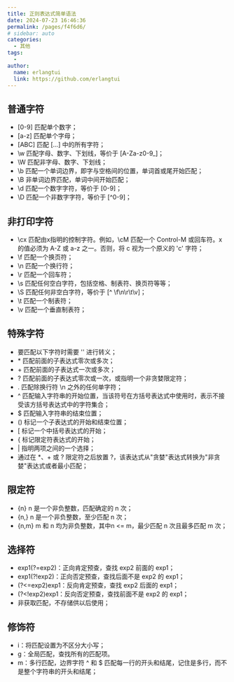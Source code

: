 ```yaml
---
title: 正则表达式简单语法
date: 2024-07-23 16:46:36
permalink: /pages/f4f6d6/
# sidebar: auto
categories:
  - 其他
tags:
  - 
author: 
  name: erlangtui
  link: https://github.com/erlangtui
---
```


## 普通字符
- [0-9] 匹配单个数字；
- [a-z] 匹配单个字母；
- [ABC]	匹配 [...] 中的所有字符；
- \w 匹配字母、数字、下划线，等价于 [A-Za-z0-9_]；
- \W 匹配非字母、数字、下划线；
- \b 匹配一个单词边界，即字与空格间的位置，单词首或尾开始匹配；
- \B 非单词边界匹配，单词中间开始匹配；
- \d 匹配一个数字字符，等价于 [0-9]；
- \D 匹配一个非数字字符，等价于 [^0-9]；


## 非打印字符
- \cx 匹配由x指明的控制字符。例如，\cM 匹配一个 Control-M 或回车符。x 的值必须为 A-Z 或 a-z 之一。否则，将 c 视为一个原义的 'c' 字符；
- \f 匹配一个换页符；
- \n 匹配一个换行符；
- \r 匹配一个回车符；
- \s 匹配任何空白字符，包括空格、制表符、换页符等等；
- \S 匹配任何非空白字符，等价于 [^ \f\n\r\t\v]；
- \t 匹配一个制表符；
- \v 匹配一个垂直制表符；


## 特殊字符
- 要匹配以下字符时需要 '\' 进行转义；
- \* 匹配前面的子表达式零次或多次；
- \+ 匹配前面的子表达式一次或多次；
- ? 匹配前面的子表达式零次或一次，或指明一个非贪婪限定符；
- . 匹配除换行符 \n 之外的任何单字符；
- ^ 匹配输入字符串的开始位置，当该符号在方括号表达式中使用时，表示不接受该方括号表达式中的字符集合；
- $ 匹配输入字符串的结束位置；
- () 标记一个子表达式的开始和结束位置；
- [ 标记一个中括号表达式的开始；
- {	标记限定符表达式的开始；
- |	指明两项之间的一个选择；
- 通过在 *、+ 或 ? 限定符之后放置 ?，该表达式从"贪婪"表达式转换为"非贪婪"表达式或者最小匹配；

## 限定符
- {n} n 是一个非负整数，匹配确定的 n 次；
- {n,} n 是一个非负整数，至少匹配 n 次；
- {n,m}	m 和 n 均为非负整数，其中n <= m，最少匹配 n 次且最多匹配 m 次；

## 选择符
- exp1(?=exp2)：正向肯定预查，查找 exp2 前面的 exp1；
- exp1(?!exp2)：正向否定预查，查找后面不是 exp2 的 exp1；
- (?<=exp2)exp1：反向肯定预查，查找 exp2 后面的 exp1；
- (?<!exp2)exp1：反向否定预查，查找前面不是 exp2 的 exp1；
- 非获取匹配，不存储供以后使用；

## 修饰符
- i：将匹配设置为不区分大小写；
- g：全局匹配，查找所有的匹配项。
- m：多行匹配，边界字符 ^ 和 $ 匹配每一行的开头和结尾，记住是多行，而不是整个字符串的开头和结尾；
